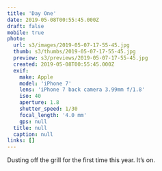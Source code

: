 ```yaml
---
title: 'Day One'
date: 2019-05-08T00:55:45.000Z
draft: false
mobile: true
photo:
  url: s3/images/2019-05-07-17-55-45.jpg
  thumb: s3/thumbs/2019-05-07-17-55-45.jpg
  preview: s3/previews/2019-05-07-17-55-45.jpg
  created: 2019-05-08T00:55:45.000Z
  exif:
    make: Apple
    model: 'iPhone 7'
    lens: 'iPhone 7 back camera 3.99mm f/1.8'
    iso: 40
    aperture: 1.8
    shutter_speed: 1/30
    focal_length: '4.0 mm'
    gps: null
  title: null
  caption: null
links: []
---
```


Dusting off the grill for the first time this year. It’s on.